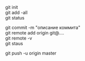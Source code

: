 git init  
git add -all  
git status  

git commit -m "описание коммита"  
git remote add origin git@....  
git remote -v  
git staus  



git push -u origin master  